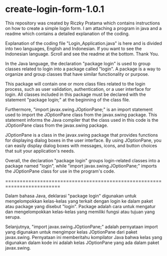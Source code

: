 # create-login-form-1.0.1
This repository was created by Riczky Pratama which contains instructions on how to create a simple login form. I am attaching a program in java and a readme which contains a detailed explanation of the coding.

Explanation of the coding file "Login_Application.java" is here and is divided into two languages, English and Indonesian. If you want to see the Indonesian language. Scroll and see the readme at the bottom. Thank You.

In the Java language, the declaration "package login" is used to group classes related to login into a package called "login". A package is a way to organize and group classes that have similar functionality or purpose.

This package will contain one or more class files related to the login process, such as user validation, authentication, or a user interface for login. All classes included in this package must be declared with the statement "package login;" at the beginning of the class file.

Furthermore, "import javax.swing.JOptionPane;" is an import statement used to import the JOptionPane class from the javax.swing package. This statement informs the Java compiler that the class used in this code is the JOptionPane class from the javax.swing package.

JOptionPane is a class in the javax.swing package that provides functions for displaying dialog boxes in the user interface. By using JOptionPane, you can easily display dialog boxes with messages, icons, and button choices that suit your application's needs.

Overall, the declaration "package login" groups login-related classes into a package named "login", while "import javax.swing.JOptionPane;" imports the JOptionPane class for use in the program's code.

=========================================================================

Dalam bahasa Java, deklarasi "package login" digunakan untuk mengelompokkan kelas-kelas yang terkait dengan login ke dalam paket atau package yang disebut "login".
Package adalah cara untuk mengatur dan mengelompokkan kelas-kelas yang memiliki fungsi atau tujuan yang serupa.

Selanjutnya, "import javax.swing.JOptionPane;" adalah pernyataan import yang digunakan untuk mengimpor kelas JOptionPane dari paket javax.swing.
Pernyataan ini memberitahu kompilator Java bahwa kelas yang digunakan dalam kode ini adalah kelas JOptionPane yang ada dalam paket javax.swing.
